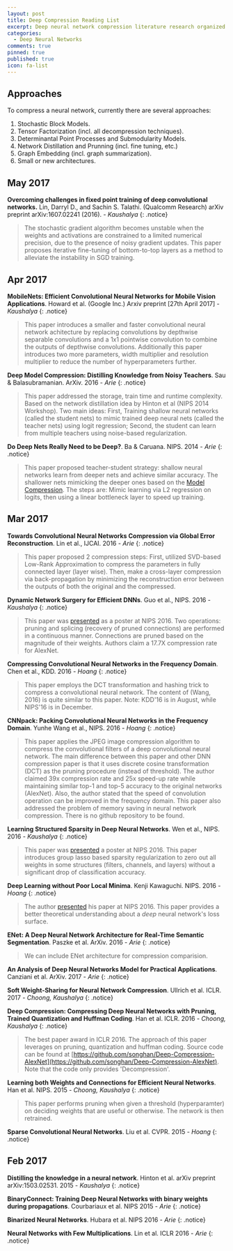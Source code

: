 ```yaml
---
layout: post
title: Deep Compression Reading List
excerpt: Deep neural network compression literature research organized chronologically.
categories:
  - Deep Neural Networks
comments: true
pinned: true
published: true
icon: fa-list
---
```


## Approaches

To compress a neural network, currently there are several approaches:

1. Stochastic Block Models.
2. Tensor Factorization (incl. all decompression techniques).
3. Determinantal Point Processes and Submodularity Models.
4. Network Distillation and Prunning (incl. fine tuning, etc.)
5. Graph Embedding (incl. graph summarization).
6. Small or new architectures.

## <i class="fa fa-calendar"></i> May 2017

**Overcoming challenges in fixed point training of deep convolutional networks.** Lin, Darryl D., and Sachin S. Talathi. (Qualcomm Research) arXiv preprint arXiv:1607.02241 (2016). - _Kaushalya_
{: .notice}
> The stochastic gradient algorithm becomes unstable when the weights and activations are constrained to a limited numerical precision, due to the presence of noisy gradient updates. This paper proposes iterative fine-tuning of bottom-to-top layers as a method to alleviate the instability in SGD training.  

## <i class="fa fa-calendar"></i> Apr 2017

**MobileNets: Efficient Convolutional Neural Networks for Mobile Vision Applications**. Howard et al. (Google Inc.) Arxiv preprint [27th April 2017] - _Kaushalya_
{: .notice}
> This paper introduces a smaller and faster convolutional neural network achitecture by replacing convolutions by depthwise separable convolutions and a 1x1 pointwise convolution to combine the outputs of depthwise convolutions. Additionally this paper introduces two more parameters, width multiplier and resolution multiplier to reduce the number of hyperparameters further.      

**Deep Model Compression: Distilling Knowledge from Noisy Teachers**. Sau & Balasubramanian. ArXiv. 2016 - _Arie_
{: .notice}
> This paper addressed the storage, train time and runtime complexity. Based on the network distillation idea by Hinton et al (NIPS 2014 Workshop). Two main ideas: First, Training shallow neural networks (called the student nets) to mimic trained deep neural nets (called the teacher nets) using logit regression; Second, the student can learn from multiple teachers using noise-based regularization.


**Do Deep Nets Really Need to be Deep?**. Ba & Caruana. NIPS. 2014 - _Arie_
{: .notice}
> This paper proposed teacher-student strategy: shallow neural networks learn from deeper nets and achieve similar accuracy. The shallower nets mimicking the deeper ones based on the [Model Compression](http://dl.acm.org/citation.cfm?id=1150464). The steps are: Mimic learning via L2 regression on logits, then using a linear bottleneck layer to speed up training. 

## <i class="fa fa-calendar"></i> Mar 2017

**Towards Convolutional Neural Networks Compression via Global Error Reconstruction**. Lin et al., IJCAI. 2016 - _Arie_
{: .notice}
> This paper proposed 2 compression steps: First, utilized SVD-based Low-Rank Approximation to compress the parameters in fully connected layer (layer wise). Then, make a cross-layer compression via back-propagation by minimizing the reconstruction error between the outputs of both the original and the compressed.

**Dynamic Network Surgery for Efficient DNNs**. Guo et al., NIPS. 2016 - _Kaushalya_
{: .notice}
> This paper was [presented](https://papers.nips.cc/paper/6165-dynamic-network-surgery-for-efficient-dnns) as a poster at NIPS 2016. Two operations: pruning and splicing (recovery of pruned connections) are performed in a continuous manner. Connections are pruned based on the magnitude of their weights. Authors claim a 17.7X compression rate for AlexNet.

**Compressing Convolutional Neural Networks in the Frequency Domain**. Chen et al., KDD. 2016 - _Hoang_
{: .notice}
> This paper employs the DCT transformation and hashing trick to compress a convolutional neural network. The content of (Wang, 2016) is quite similar to this paper. Note: KDD'16 is in August, while NIPS'16 is in December.

**CNNpack: Packing Convolutional Neural Networks in the Frequency Domain**. Yunhe Wang et al., NIPS. 2016 - _Hoang_
{: .notice}
> This paper applies the JPEG image compression algorithm to compress the convolutional filters of a deep convolutional neural network. The main difference between this paper and other DNN compression paper is that it uses discrete cosine transformation (DCT) as the pruning procedure (instead of threshold). The author claimed 39x compression rate and 25x speed-up rate while maintaining similar top-1 and top-5 accuracy to the original networks (AlexNet). Also, the author stated that the speed of convolution operation can be improved in the frequency domain. This paper also addressed the problem of memory saving in neural network compression. There is no github repository to be found.

**Learning Structured Sparsity in Deep Neural Networks**. Wen et al., NIPS. 2016 - _Kaushalya_
{: .notice}
> This paper was [presented](http://papers.nips.cc/paper/6504-learning-structured-sparsity-in-deep-neural-networks) a poster at NIPS 2016. This paper introduces group lasso based sparsity regularization to zero out all weights in some structures (filters, channels, and layers) without a significant drop of classification accuracy.

**Deep Learning without Poor Local Minima**. Kenji Kawaguchi. NIPS. 2016 - _Hoang_
{: .notice}
> The author [presented](https://channel9.msdn.com/Events/Neural-Information-Processing-Systems-Conference/Neural-Information-Processing-Systems-Conference-NIPS-2016/Deep-Learning-without-Poor-Local-Minima) his paper at NIPS 2016. This paper provides a better theoretical understanding about a *deep* neural network's loss surface.

**ENet: A Deep Neural Network Architecture for Real-Time Semantic Segmentation**. Paszke et al. ArXiv. 2016 - _Arie_
{: .notice}
> We can include ENet architecture for compression comparision.

**An Analysis of Deep Neural Networks Model for Practical Applications**. Canziani et al. ArXiv. 2017 - _Arie_
{: .notice}

**Soft Weight-Sharing for Neural Network Compression**. Ullrich et al. ICLR. 2017 - _Choong, Kaushalya_
{: .notice}

**Deep Compression: Compressing Deep Neural Networks with Pruning, Trained Quantization and Huffman Coding**. Han et al. ICLR. 2016 - _Choong, Kaushalya_
{: .notice}
> The best paper award in ICLR 2016. The approach of this paper leverages on pruning, quantization and huffman coding. Source code can be found at [https://github.com/songhan/Deep-Compression-AlexNet](https://github.com/songhan/Deep-Compression-AlexNet). Note that the code only provides 'Decompression'.

**Learning both Weights and Connections for Efficient
Neural Networks**. Han et al. NIPS. 2015 - _Choong, Kaushalya_
{: .notice}
> This paper performs pruning when given a threshold (hyperparamter) on deciding weights that are useful or otherwise. The network is then retrained.

**Sparse Convolutional Neural Networks**. Liu et al. CVPR. 2015 - _Hoang_
{: .notice}

## <i class="fa fa-calendar"></i> Feb 2017

**Distilling the knowledge in a neural network**. Hinton et al. arXiv preprint arXiv:1503.02531. 2015 - _Kaushalya_
{: .notice}

**BinaryConnect: Training Deep Neural Networks with binary weights during propagations**. Courbariaux et al. NIPS 2015 - _Arie_
{: .notice}

**Binarized Neural Networks**. Hubara et al. NIPS 2016 - _Arie_
{: .notice}

**Neural Networks with Few Multiplications**. Lin et al. ICLR 2016 - _Arie_
{: .notice}
